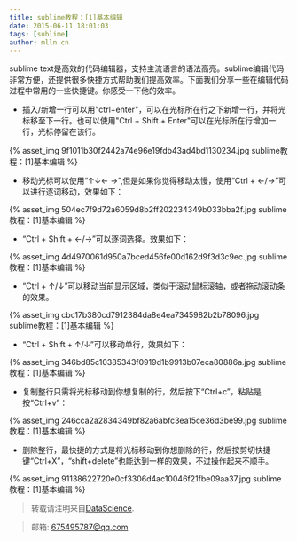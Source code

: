 ```yaml
---
title: sublime教程：[1]基本编辑
date: 2015-06-11 18:01:03
tags: [sublime]
author: mlln.cn
---
```

sublime text是高效的代码编辑器，支持主流语言的语法高亮。sublime编辑代码非常方便，还提供很多快捷方式帮助我们提高效率。下面我们分享一些在编辑代码过程中常用的一些快捷键。你感受一下他的效率。

- 插入/新增一行可以用"ctrl+enter"，可以在光标所在行之下新增一行，并将光标移至下一行。也可以使用"Ctrl + Shift + Enter"可以在光标所在行增加一行，光标停留在该行。

{% asset_img 9f1011b30f2442a74e96e19fdb43ad4bd1130234.jpg sublime教程：[1]基本编辑 %}

- 移动光标可以使用“↑↓← →”,但是如果你觉得移动太慢，使用“Ctrl + ←/→”可以进行逐词移动，效果如下：

{% asset_img 504ec7f9d72a6059d8b2ff202234349b033bba2f.jpg sublime教程：[1]基本编辑 %}

- “Ctrl + Shift + ←/→”可以逐词选择。效果如下：

{% asset_img 4d4970061d950a7bced456fe00d162d9f3d3c9ec.jpg sublime教程：[1]基本编辑 %}

- “Ctrl + ↑/↓”可以移动当前显示区域，类似于滚动鼠标滚轴，或者拖动滚动条的效果。

{% asset_img cbc17b380cd7912384da8e4ea7345982b2b78096.jpg sublime教程：[1]基本编辑 %}

- “Ctrl + Shift + ↑/↓”可以移动单行，效果如下：

{% asset_img 346bd85c10385343f0919d1b9913b07eca80886a.jpg sublime教程：[1]基本编辑 %}

- 复制整行只需将光标移动到你想复制的行，然后按下“Ctrl+c”，粘贴是按“Ctrl+v”：

{% asset_img 246cca2a2834349bf82a6abfc3ea15ce36d3be99.jpg sublime教程：[1]基本编辑 %}

- 删除整行，最快捷的方式是将光标移动到你想删除的行，然后按剪切快捷键“Ctrl+X”，“shift+delete”也能达到一样的效果，不过操作起来不顺手。

{% asset_img 91138622720e0cf3306d4ac10046f21fbe09aa37.jpg sublime教程：[1]基本编辑 %}

> 转载请注明来自[DataScience](http://mlln.cn).

> 邮箱: 675495787@qq.com 
